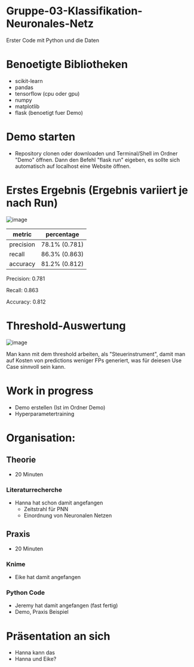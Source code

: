 # Gruppe-03-Klassifikation-Neuronales-Netz

Erster Code mit Python und die Daten

# Benoetigte Bibliotheken
- scikit-learn
- pandas
- tensorflow (cpu oder gpu)
- numpy
- matplotlib
- flask (benoetigt fuer Demo)

# Demo starten
- Repository clonen oder downloaden und Terminal/Shell im Ordner "Demo" öffnen. Dann den Befehl "flask run" eigeben, es sollte sich automatisch auf localhost eine Website öffnen.

# Erstes Ergebnis (Ergebnis variiert je nach Run)

![image](https://user-images.githubusercontent.com/116145963/216841121-0a8cfe52-717a-4e8d-8ba4-6e289f7c4b12.png)

| metric | percentage |
| --- | --- |
| precision | 78.1% (0.781) |
| recall | 86.3% (0.863) |
| accuracy | 81.2% (0.812) |

Precision: 0.781

Recall: 0.863

Accuracy: 0.812

# Threshold-Auswertung

![image](https://user-images.githubusercontent.com/116145963/217063150-9f0ebbfb-2dfc-4796-8f7a-00198e368c35.png)

Man kann mit dem threshold arbeiten, als "Steuerinstrument", damit man auf Kosten von predictions weniger FPs generiert, was für deiesen Use Case sinnvoll sein kann.

# Work in progress
- Demo erstellen (Ist im Ordner Demo)
- Hyperparametertraining





# Organisation:
## Theorie
- 20 Minuten

### Literaturrecherche 
- Hanna hat schon damit angefangen
	- Zeitstrahl für PNN
	- Einordnung von Neuronalen Netzen

## Praxis 
- 20 Minuten

### Knime
- Eike hat damit angefangen

### Python Code
- Jeremy hat damit angefangen (fast fertig)
- Demo, Praxis Beispiel


# Präsentation an sich
- Hanna kann das
- Hanna und Eike?
